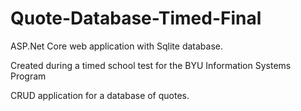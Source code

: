 # Quote-Database-Timed-Final

ASP.Net Core web application with Sqlite database.

Created during a timed school test for the BYU Information Systems Program

CRUD application for a database of quotes.
